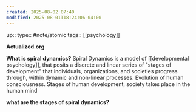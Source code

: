 ```yaml
---
created: 2025-08-02 07:40
modified: 2025-08-01T18:24:06-04:00
---
```

up::
type:: #note/atomic
tags:: [[psychology]]

**Actualized.org**

**What is spiral dynamics?**
Spiral Dynamics is a model of [[developmental psychology]], that posits a discrete and linear series of "stages of development" that individuals, organizations, and societies progress through, within dynamic and non-linear processes. Evolution of human consciousness.
Stages of human development,
society takes place in the human mind

**what are the stages of spiral dynamics?**


